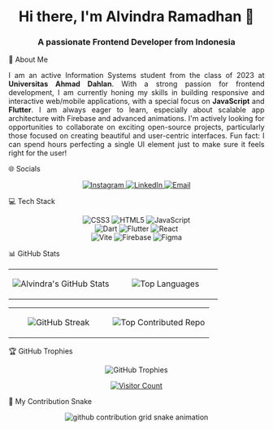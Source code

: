 <h1 align="center">Hi there, I'm Alvindra Ramadhan 👋</h1>
<h3 align="center">A passionate Frontend Developer from Indonesia</h3>

💫 About Me
<p align="justify">
I am an active Information Systems student from the class of 2023 at <b>Universitas Ahmad Dahlan</b>. With a strong passion for frontend development, I am currently honing my skills in building responsive and interactive web/mobile applications, with a special focus on <b>JavaScript</b> and <b>Flutter</b>. I am always eager to learn, especially about scalable app architecture with Firebase and advanced animations. I'm actively looking for opportunities to collaborate on exciting open-source projects, particularly those focused on creating beautiful and user-centric interfaces. Fun fact: I can spend hours perfecting a single UI element just to make sure it feels right for the user!
</p>

🌐 Socials
<p align="center">
<a href="https://instagram.com/alvindramadhann" target="_blank">
<img src="https://img.shields.io/badge/Instagram-%23E4405F.svg?logo=Instagram&logoColor=white" alt="Instagram">
</a>
<a href="https://linkedin.com/in/alvindra-ramadhan" target="_blank">
<img src="https://img.shields.io/badge/LinkedIn-%230077B5.svg?logo=linkedin&logoColor=white" alt="LinkedIn">
</a>
<a href="mailto:alvindraramadhan1210@gmail.com">
<img src="https://img.shields.io/badge/Email-D14836?logo=gmail&logoColor=white" alt="Email">
</a>
</p>

💻 Tech Stack
<p align="center">
<img src="https://img.shields.io/badge/css3-%231572B6.svg?style=for-the-badge&logo=css3&logoColor=white" alt="CSS3"/>
<img src="https://img.shields.io/badge/html5-%23E34F26.svg?style=for-the-badge&logo=html5&logoColor=white" alt="HTML5"/>
<img src="https://img.shields.io/badge/javascript-%23323330.svg?style=for-the-badge&logo=javascript&logoColor=%23F7DF1E" alt="JavaScript"/>
<br>
<img src="https://img.shields.io/badge/dart-%230175C2.svg?style=for-the-badge&logo=dart&logoColor=white" alt="Dart"/>
<img src="https://img.shields.io/badge/Flutter-%2302569B.svg?style=for-the-badge&logo=Flutter&logoColor=white" alt="Flutter"/>
<img src="https://img.shields.io/badge/react-%2320232a.svg?style=for-the-badge&logo=react&logoColor=%2361DAFB" alt="React"/>
<br>
<img src="https://img.shields.io/badge/vite-%23646CFF.svg?style=for-the-badge&logo=vite&logoColor=white" alt="Vite"/>
<img src="https://img.shields.io/badge/firebase-a08021?style=for-the-badge&logo=firebase&logoColor=ffcd34" alt="Firebase"/>
<img src="https://img.shields.io/badge/figma-%23F24E1E.svg?style=for-the-badge&logo=figma&logoColor=white" alt="Figma"/>
</p>

📊 GitHub Stats
<!-- Dua kolom: Stats & Most Used Languages -->

<table align="center" width="100%">
<tr align="center">
<td width="50%">
<p align="center">
<img src="https://github-readme-stats.vercel.app/api?username=AlvindraRamadhan&theme=neon&hide_border=false&include_all_commits=true&count_private=false" alt="Alvindra's GitHub Stats" />
</p>
</td>
<td width="50%">
<p align="center">
<img src="https://github-readme-stats.vercel.app/api/top-langs/?username=AlvindraRamadhan&theme=neon&hide_border=false&include_all_commits=true&count_private=false&layout=compact" alt="Top Languages" />
</p>
</td>
</tr>
</table>

<!-- Dua kolom: Contribution Stats & Top Contributed Repo -->

<table align="center" width="100%">
<tr align="center">
<td width="50%">
<p align="center">
<img src="https://nirzak-streak-stats.vercel.app/?user=AlvindraRamadhan&theme=neon&hide_border=false" alt="GitHub Streak" />
</p>
</td>
<td width="50%">
<p align="center">
<img src="https://github-contributor-stats.vercel.app/api?username=AlvindraRamadhan&limit=5&theme=neon&combine_all_yearly_contributions=true" alt="Top Contributed Repo" />
</p>
</td>
</tr>
</table>

🏆 GitHub Trophies
<p align="center">
<img src="https://github-profile-trophy.vercel.app/?username=AlvindraRamadhan&theme=radical&no-frame=false&no-bg=true&margin-w=4" alt="GitHub Trophies" />
</p>

<p align="center">
<a href="https://visitcount.itsvg.in">
<img src="https://visitcount.itsvg.in/api?id=AlvindraRamadhan&icon=7&color=0" alt="Visitor Count"/>
</a>
</p>

🐍 My Contribution Snake
<p align="center">
<picture>
<source media="(prefers-color-scheme: dark)" srcset="https://raw.githubusercontent.com/AlvindraRamadhan/AlvindraRamadhan/output/github-contribution-grid-snake-dark.svg">
<source media="(prefers-color-scheme: light)" srcset="https://raw.githubusercontent.com/AlvindraRamadhan/AlvindraRamadhan/output/github-contribution-grid-snake.svg">
<img alt="github contribution grid snake animation" src="https://raw.githubusercontent.com/AlvindraRamadhan/AlvindraRamadhan/output/github-contribution-grid-snake.svg">
</picture>
</p>

<!-- Proudly created with GPRM ( https://gprm.itsvg.in ) -->
